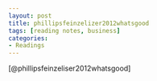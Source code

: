 ```yaml
---
layout: post
title: phillipsfeinzelizer2012whatsgood
tags: [reading notes, business]
categories:
- Readings
---
```


[@phillipsfeinzeliser2012whatsgood]

